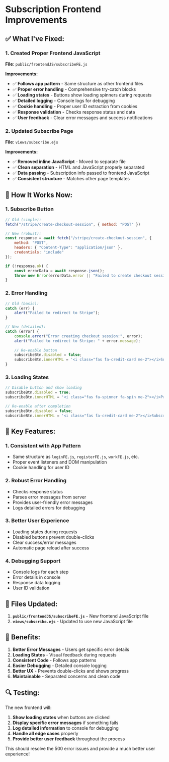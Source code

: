 # Subscription Frontend Improvements

## ✅ **What I've Fixed:**

### **1. Created Proper Frontend JavaScript**
**File**: `public/frontendJS/subscribeFE.js`

**Improvements:**
- ✅ **Follows app pattern** - Same structure as other frontend files
- ✅ **Proper error handling** - Comprehensive try-catch blocks
- ✅ **Loading states** - Buttons show loading spinners during requests
- ✅ **Detailed logging** - Console logs for debugging
- ✅ **Cookie handling** - Proper user ID extraction from cookies
- ✅ **Response validation** - Checks response status and data
- ✅ **User feedback** - Clear error messages and success notifications

### **2. Updated Subscribe Page**
**File**: `views/subscribe.ejs`

**Improvements:**
- ✅ **Removed inline JavaScript** - Moved to separate file
- ✅ **Clean separation** - HTML and JavaScript properly separated
- ✅ **Data passing** - Subscription info passed to frontend JavaScript
- ✅ **Consistent structure** - Matches other page templates

## 🔄 **How It Works Now:**

### **1. Subscribe Button**
```javascript
// Old (simple):
fetch("/stripe/create-checkout-session", { method: "POST" })

// New (robust):
const response = await fetch("/stripe/create-checkout-session", {
    method: "POST",
    headers: { "Content-Type": "application/json" },
    credentials: "include"
});

if (!response.ok) {
    const errorData = await response.json();
    throw new Error(errorData.error || "Failed to create checkout session");
}
```

### **2. Error Handling**
```javascript
// Old (basic):
catch (err) {
    alert("Failed to redirect to Stripe");
}

// New (detailed):
catch (error) {
    console.error("Error creating checkout session:", error);
    alert("Failed to redirect to Stripe: " + error.message);
    
    // Re-enable button
    subscribeBtn.disabled = false;
    subscribeBtn.innerHTML = '<i class="fas fa-credit-card me-2"></i>Subscribe via Stripe';
}
```

### **3. Loading States**
```javascript
// Disable button and show loading
subscribeBtn.disabled = true;
subscribeBtn.innerHTML = '<i class="fas fa-spinner fa-spin me-2"></i>Processing...';

// Re-enable after completion
subscribeBtn.disabled = false;
subscribeBtn.innerHTML = '<i class="fas fa-credit-card me-2"></i>Subscribe via Stripe';
```

## 🎯 **Key Features:**

### **1. Consistent with App Pattern**
- Same structure as `loginFE.js`, `registerFE.js`, `workFE.js`, etc.
- Proper event listeners and DOM manipulation
- Cookie handling for user ID

### **2. Robust Error Handling**
- Checks response status
- Parses error messages from server
- Provides user-friendly error messages
- Logs detailed errors for debugging

### **3. Better User Experience**
- Loading states during requests
- Disabled buttons prevent double-clicks
- Clear success/error messages
- Automatic page reload after success

### **4. Debugging Support**
- Console logs for each step
- Error details in console
- Response data logging
- User ID validation

## 📁 **Files Updated:**

1. **`public/frontendJS/subscribeFE.js`** - New frontend JavaScript file
2. **`views/subscribe.ejs`** - Updated to use new JavaScript file

## 🚀 **Benefits:**

1. **Better Error Messages** - Users get specific error details
2. **Loading States** - Visual feedback during requests
3. **Consistent Code** - Follows app patterns
4. **Easier Debugging** - Detailed console logging
5. **Better UX** - Prevents double-clicks and shows progress
6. **Maintainable** - Separated concerns and clean code

## 🔍 **Testing:**

The new frontend will:
1. **Show loading states** when buttons are clicked
2. **Display specific error messages** if something fails
3. **Log detailed information** to console for debugging
4. **Handle all edge cases** properly
5. **Provide better user feedback** throughout the process

This should resolve the 500 error issues and provide a much better user experience!
